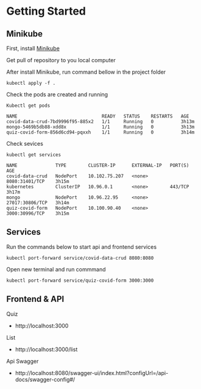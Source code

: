 # Getting Started

## Minikube

First, install [Minikube](https://minikube.sigs.k8s.io/docs/start/)

Get pull of repository to you local computer

After install Minikube, run command bellow in the project folder

```
kubectl apply -f .
```

Check the pods are created and running

```
Kubectl get pods

NAME                               READY   STATUS    RESTARTS   AGE
covid-data-crud-7bd9996f95-885x2   1/1     Running   0          3h13m
mongo-5469b5db88-xdd8x             1/1     Running   0          3h13m
quiz-covid-form-856d6cd94-pqxxh    1/1     Running   0          3h14m
```

Check sevices

```
kubectl get services

NAME              TYPE        CLUSTER-IP      EXTERNAL-IP   PORT(S)           AGE
covid-data-crud   NodePort    10.102.75.207   <none>        8080:31401/TCP    3h15m
kubernetes        ClusterIP   10.96.0.1       <none>        443/TCP           3h17m
mongo             NodePort    10.96.22.95     <none>        27017:30806/TCP   3h14m
quiz-covid-form   NodePort    10.100.90.40    <none>        3000:30996/TCP    3h15m
```

## Services

Run the commands below to start api and frontend services

```
kubectl port-forward service/covid-data-crud 8080:8080
```

Open new terminal and run commmand

```
kubectl port-forward service/quiz-covid-form 3000:3000

```

## Frontend & API

Quiz
- http://localhost:3000

List
- http://localhost:3000/list

Api Swagger

- http://localhost:8080/swagger-ui/index.html?configUrl=/api-docs/swagger-config#/
